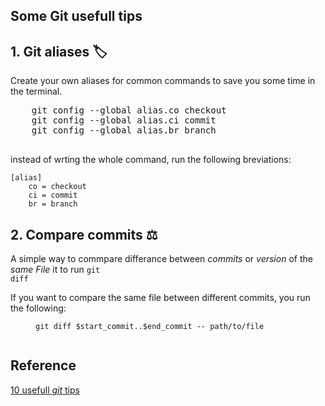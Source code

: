 ## Some Git usefull  tips 

<h2>
  <a name="1-git-aliases-%F0%9F%8F%B7" href="#1-git-aliases-%F0%9F%8F%B7">
  </a>
  1. Git aliases 🏷
</h2>


Create your own aliases for common commands to save you some time in the terminal.

<pre>
	git config --global alias.co checkout
	git config --global alias.ci commit
	git config --global alias.br branch

</pre>

instead of wrting the whole command, run the following breviations:

```plaintext width: fit-content;
[alias]
    co = checkout
    ci = commit
    br = branch
```


<h2>
  <a name="2-compare-commits-%E2%9A%96" href="#2-compare-commits-%E2%9A%96">
  </a>
  2. Compare commits ⚖
</h2>

A simple way to commpare differance between *commits* or *version* of the *same File* it to run <code>git diff</code>

<dt>If you want to compare the same file between different commits, you run the following:</dt>
<dd>
	<div class="highlight js-code-highlight">
	<pre class="highlight plaintext"><code>git diff $start_commit..$end_commit -- path/to/file
	</code></pre>
	<div class="highlight__panel js-actions-panel">
	<div class="highlight__panel-action js-fullscreen-code-action">
	</div>
	</div>
	</div>
</dd>






## Reference 

[10 usefull *git* tips](https://dev.to/yenyih/10-useful-git-tips-to-improve-your-workflow-kf1)
